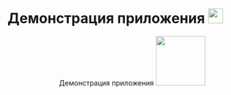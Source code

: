 <h1>
  Демонстрация приложения
  <img src="https://media.giphy.com/media/hvRJCLFzcasrR4ia7z/giphy.gif" width="30px"/>
</h1>

<div id="header" align="center">
  Демонстрация приложения
  <img src="https://media.giphy.com/media/M9gbBd9nbDrOTu1Mqx/giphy.gif" width="100"/>
</div>
